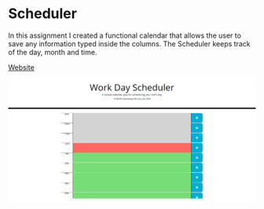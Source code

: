 # Scheduler

In this assignment I created a functional calendar that allows the user to save any information typed inside the columns. The Scheduler keeps track of the day, month and time. 


[Website](https://jerry-seinfeld.github.io/Scheduler/)

![Schedule](Screenshot.png)